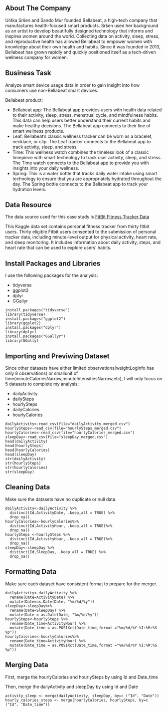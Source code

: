 ## About The Company
Urška Sršen and Sando Mur founded Bellabeat, a high-tech company that manufactures health-focused smart products. Sršen used her background as an artist to develop beautifully designed technology that informs and inspires women around the world. Collecting data on activity, sleep, stress, and reproductive health has allowed Bellabeat to empower women with knowledge about their own health and habits. Since it was founded in 2013, Bellabeat has grown rapidly and quickly positioned itself as a tech-driven wellness company for women.

## Business Task
Analyze smart device usage data in order to gain insight into how consumers use non-Bellabeat smart devices.

Bellabeat product:

* Bellabeat app: The Bellabeat app provides users with health data related to their activity, sleep, stress,
menstrual cycle, and mindfulness habits. This data can help users better understand their current habits and
make healthy decisions. The Bellabeat app connects to their line of smart wellness products.
* Leaf: Bellabeat’s classic wellness tracker can be worn as a bracelet, necklace, or clip. The Leaf tracker connects
to the Bellabeat app to track activity, sleep, and stress.
* Time: This wellness watch combines the timeless look of a classic timepiece with smart technology to track user
activity, sleep, and stress. The Time watch connects to the Bellabeat app to provide you with insights into your
daily wellness.
* Spring: This is a water bottle that tracks daily water intake using smart technology to ensure that you are
appropriately hydrated throughout the day. The Spring bottle connects to the Bellabeat app to track your hydration levels.

## Data Resource
The data source used for this case study is  [FitBit Fitness Tracker Data](https://www.kaggle.com/arashnic/fitbit)

This Kaggle data set contains personal fitness tracker from thirty fitbit users. Thirty eligible Fitbit users consented to the submission of personal tracker data, including minute-level output for physical activity, heart rate, and sleep monitoring. It includes information about daily activity, steps, and heart rate that can be used to explore users’ habits.

## Install Packages and Libraries
I use the following packages for the analysis:

* tidyverse
* ggplot2
* dplyr
* GGallyr

```{r install}
install.packages("tidyverse")
library(tidyverse)
install.packages("ggplot2")
library(ggplot2)
install.packages("dplyr")
library(dplyr)
install.packages("GGallyr")
library(GGally)
```
## Importing and Previwing Dataset
Since other datasets have either limited observations(weightLogInfo has only 8 observations) or smallunit of time(minuteCaloriesNarrow,minuteIntensitiesNarrow,etc), I will only focus on 5 datasets to complete my analysis:

* dailyActivity
* dailySteps
* hourlySteps
* dailyCalories
* hourlyCalories

```{r import}
dailyActivity<-read_csv(file="dailyActivity_merged.csv")
hourlySteps<-read_csv(file="hourlySteps_merged.csv")
hourlyCalories<-read_csv(file="hourlyCalories_merged.csv")
sleepDay<-read_csv(file="sleepDay_merged.csv")
head(dailyActivity)
head(hourlySteps)
head(hourlyCalories)
head(sleepDay)
str(dailyActivity)
str(hourlySteps)
str(hourlyCalories)
str(sleepDay)
```
## Cleaning Data
Make sure the datasets have no duplicate or null data.

```{r clean}
dailyActivity<-dailyActivity %>%
  distinct(Id,ActivityDate, .keep_all = TRUE) %>% 
  drop_na()
hourlyCalories<-hourlyCalories%>% 
  distinct(Id,ActivityHour, .keep_all = TRUE)%>% 
  drop_na()
hourlySteps <-hourlySteps %>% 
  distinct(Id,ActivityHour, .keep_all = TRUE)%>% 
  drop_na()
sleepDay<-sleepDay %>%
  distinct(Id,SleepDay, .keep_all = TRUE) %>% 
  drop_na()
```
## Formatting Data
Make sure each dataset have consistent format to prepare for the merger. 
```{r format}
dailyActivity<-dailyActivity %>%
  rename(Date=ActivityDate) %>% 
  mutate(Date=as.Date(Date, "%m/%d/%y"))
sleepDay<-sleepDay%>% 
  rename(Date=SleepDay) %>% 
  mutate(Date = as.Date(Date, "%m/%d/%y"))
hourlySteps<-hourlySteps %>%
  rename(Date_time=ActivityHour) %>% 
  mutate(Date_time = as.POSIXct(Date_time,format ="%m/%d/%Y %I:%M:%S %p"))
hourlyCalories<-hourlyCalories%>% 
  rename(Date_time=ActivityHour) %>% 
  mutate(Date_time = as.POSIXct(Date_time,format ="%m/%d/%Y %I:%M:%S %p"))
```
## Merging Data
First, merge the hourlyCalories and hourlySteps by using Id and Date_time 

Then, merge the dailyActivity and sleepDay by using Id and Date
```{r merge}
activity_sleep <- merge(dailyActivity, sleepDay, by=c ("Id", "Date"))
hourly_calories_steps <- merge(hourlyCalories, hourlySteps, by=c ("Id", "Date_time"))
```
